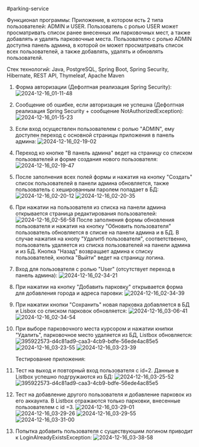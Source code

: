 #parking-service

Функционал программы:
Приложение, в котором есть 2 типа пользователей: ADMIN и USER.
Пользователь с ролью USER может просматривать список ранее внесенных им парковочных мест, а также добавлять и удалять парковочные места.
Пользователю с ролью ADMIN доступна панель админа, в которой он может просматривать список всех пользователей, а также добавлять, удалять и обновлять пользователй.

Стек технологий:
Java, PostgreSQL, Spring Boot, Spring Security, Hibernate, REST API, Thymeleaf, Apache Maven


1. Форма авторизации (Дефолтная реализация Spring Security):
   ![2024-12-16_01-11-48](https://github.com/user-attachments/assets/7fbd5493-1e15-4146-a687-53f2f92779d9)
2. Сообщение об ошибке, если авторизация не успешна (Дефолтная реализация Spring Security + сообщение NotAuthorizedException):
   ![2024-12-16_01-15-23](https://github.com/user-attachments/assets/5427cb28-c8a9-4a46-a6e0-f45fcf905ba0)
3. Если вход осуществлен пользователем с ролью "ADMIN", ему доступен переход с основной страницы приложения в панель админа:
   ![2024-12-16_02-19-02](https://github.com/user-attachments/assets/cccd4279-a5d6-42e1-b744-5a7203d5c60d)
4. Переход ко кнопке "В панель админа" ведет на страницу со списком пользователей и форме создания нового пользователя:
   ![2024-12-16_02-19-47](https://github.com/user-attachments/assets/701480dc-ca20-46a6-af65-81993a654d3b)
5. После заполнения всех полей формы и нажатия на кнопку "Создать" список пользователей в панели админа обновляется, также пользователь с хешированным паролем попадает в БД:
   ![2024-12-16_02-20-12](https://github.com/user-attachments/assets/aa875ffe-b035-433d-877c-ac151f161594)
   ![2024-12-16_02-20-35](https://github.com/user-attachments/assets/6480d10c-c885-4743-9773-e24f4fe36b0f)
6. При нажатии на пользователя из списка на панели админа открывается страница редактирования пользователей:
   ![2024-12-16_02-56-58](https://github.com/user-attachments/assets/6b4d0391-2e86-4cbf-b7ca-49ff7e44b9b3)
   После заполнения формы обновления пользователя и нажатия на кнопку "Обновить пользователя" пользователь обновляется в списке на панели админа и в БД.
   В случае нажатия на кнопу "Удалитб пользователя", соответственно, пользователь удаляется из списка пользователей на панели админа и из БД.
   Кнопка "Назад" возвращает админа к списку пользователей, кнопка "Выйти" ведет на страницу логина.
7. Вход для пользователя с ролью "User" (отсутствует переход в панель админа):
   ![2024-12-16_02-34-21](https://github.com/user-attachments/assets/e2819ef9-1aa0-4d86-aed2-0a0e07879735)
8. При нажатии на кнопку "Добавить парковку" открывается форма для добавления города и адреса паровки:
   ![2024-12-16_02-34-39](https://github.com/user-attachments/assets/16bb679a-ebbc-4acf-9012-aedae4493089)
9. При нажатии кнопки "Сохранить" новая парковка добавляется в БД и Lisbox со списком парковок обновляется:
   ![2024-12-16_03-06-41](https://github.com/user-attachments/assets/37e0691c-c057-4f43-9c61-4f0b7c0f9b9a)
   ![2024-12-16_02-34-54](https://github.com/user-attachments/assets/4734add9-811c-4370-95d2-9678639c1834)
10. При выборе парковочного места курсором и нажатии книпки "Удалить", парковочное место удаляется из БД, Listbox обновляется:
   ![395922573-d4c81ad9-caa3-4cb9-bdfe-56ede4ac85e5](https://github.com/user-attachments/assets/227be75c-516d-469d-8e77-834c1d62a9a2)
   ![2024-12-16_03-23-55](https://github.com/user-attachments/assets/0ac763f4-0e1a-435e-8cd8-139999280cec)
   ![2024-12-16_03-23-39](https://github.com/user-attachments/assets/6114a9dc-718e-4770-a819-921f143f2978)

    Тестирование приложения:
1. Тест на выход и повторный вход пользователя с id=2. Данные в Listbox успешно подгружаются из БД:
   ![2024-12-16_03-25-52](https://github.com/user-attachments/assets/c1a99406-28ba-474d-977f-8b06f8bdb5c5)
   ![395922573-d4c81ad9-caa3-4cb9-bdfe-56ede4ac85e5](https://github.com/user-attachments/assets/79f07c23-829d-40f3-b760-4f58dfb24077)
3. Тест на добавление другого пользователя и добавление парковок из его аккаунта. В Listbox отражаются только парковки, внесенные пользователем с id =3.
   ![2024-12-16_03-29-01](https://github.com/user-attachments/assets/b5df0c0c-def0-478f-98f9-785e07885cfc)
   ![2024-12-16_03-29-26](https://github.com/user-attachments/assets/442326ed-66d3-4b12-ab27-b34061374f66)
   ![2024-12-16_03-29-55](https://github.com/user-attachments/assets/100d8a15-340a-4fd0-a037-ffe82cac8c15)
   ![2024-12-16_03-31-00](https://github.com/user-attachments/assets/0d58f62a-663e-486f-8f5b-8198782ed882)
4. Попытка добавить пользователя с существуюшим логином приводит к LoginAlreadyExistsException:
   ![2024-12-16_03-38-58](https://github.com/user-attachments/assets/5b47f5c5-96c2-4ed6-afeb-b72e9dedde81)





